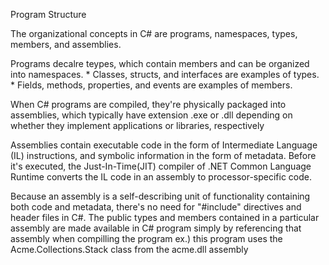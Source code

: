 Program Structure

The organizational concepts in C# are programs, namespaces, types, members, and assemblies.

Programs decalre teypes, which contain members and can be organized into namespaces.
    * Classes, structs, and interfaces are examples of types.
    * Fields, methods, properties, and events are examples of members.

When C# programs are compiled, they're physically packaged into assemblies, which typically have extension .exe or .dll 
    depending on whether they implement applications or libraries, respectively

Assemblies contain executable code in the form of Intermediate Language (IL) instructions, and symbolic information in the form of metadata.
    Before it's executed, the Just-In-Time(JIT) compiler of .NET Common Language Runtime converts the IL code in an assembly to processor-specific code.

Because an assembly is a self-describing unit of functionality containing both code and metadata, there's no need for "#include" directives and header files in C#.
    The public types and members contained in a particular assembly are made available in C# program simply by referencing that assembly when compilling the program
        ex.) this program uses the Acme.Collections.Stack class from the acme.dll assembly